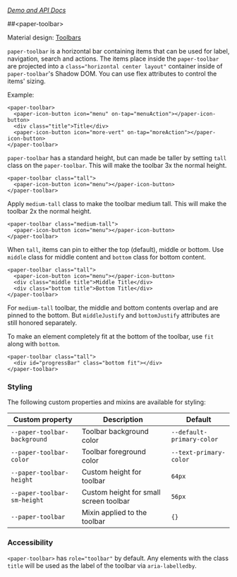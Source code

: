 
<!---

This README is automatically generated from the comments in these files:
paper-toolbar.html

Edit those files, and our readme bot will duplicate them over here!
Edit this file, and the bot will squash your changes :)

-->

_[Demo and API Docs](https://elements.polymer-project.org/elements/paper-toolbar)_


##&lt;paper-toolbar&gt;


Material design: [Toolbars](https://www.google.com/design/spec/components/toolbars.html)

`paper-toolbar` is a horizontal bar containing items that can be used for
label, navigation, search and actions.  The items place inside the
`paper-toolbar` are projected into a `class="horizontal center layout"` container inside of
`paper-toolbar`'s Shadow DOM.  You can use flex attributes to control the items'
sizing.

Example:

    <paper-toolbar>
      <paper-icon-button icon="menu" on-tap="menuAction"></paper-icon-button>
      <div class="title">Title</div>
      <paper-icon-button icon="more-vert" on-tap="moreAction"></paper-icon-button>
    </paper-toolbar>

`paper-toolbar` has a standard height, but can made be taller by setting `tall`
class on the `paper-toolbar`.  This will make the toolbar 3x the normal height.

    <paper-toolbar class="tall">
      <paper-icon-button icon="menu"></paper-icon-button>
    </paper-toolbar>

Apply `medium-tall` class to make the toolbar medium tall.  This will make the
toolbar 2x the normal height.

    <paper-toolbar class="medium-tall">
      <paper-icon-button icon="menu"></paper-icon-button>
    </paper-toolbar>

When `tall`, items can pin to either the top (default), middle or bottom.  Use
`middle` class for middle content and `bottom` class for bottom content.

    <paper-toolbar class="tall">
      <paper-icon-button icon="menu"></paper-icon-button>
      <div class="middle title">Middle Title</div>
      <div class="bottom title">Bottom Title</div>
    </paper-toolbar>

For `medium-tall` toolbar, the middle and bottom contents overlap and are
pinned to the bottom.  But `middleJustify` and `bottomJustify` attributes are
still honored separately.

To make an element completely fit at the bottom of the toolbar, use `fit` along
with `bottom`.

    <paper-toolbar class="tall">
      <div id="progressBar" class="bottom fit"></div>
    </paper-toolbar>

### Styling

The following custom properties and mixins are available for styling:

Custom property | Description | Default
----------------|-------------|----------
`--paper-toolbar-background` | Toolbar background color     | `--default-primary-color`
`--paper-toolbar-color`      | Toolbar foreground color     | `--text-primary-color`
`--paper-toolbar-height`     | Custom height for toolbar    | `64px`
`--paper-toolbar-sm-height`  | Custom height for small screen toolbar | `56px`
`--paper-toolbar`            | Mixin applied to the toolbar | `{}`

### Accessibility

`<paper-toolbar>` has `role="toolbar"` by default. Any elements with the class `title` will
be used as the label of the toolbar via `aria-labelledby`.


